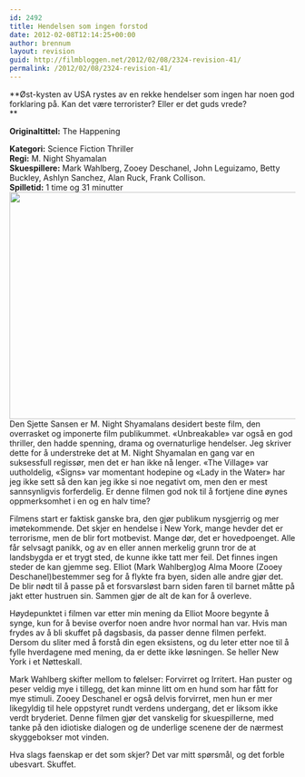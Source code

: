 ```yaml
---
id: 2492
title: Hendelsen som ingen forstod
date: 2012-02-08T12:14:25+00:00
author: brennum
layout: revision
guid: http://filmbloggen.net/2012/02/08/2324-revision-41/
permalink: /2012/02/08/2324-revision-41/
---
```

**Øst-kysten av USA rystes av en rekke hendelser som ingen har noen god forklaring på. Kan det være terrorister? Eller er det guds vrede?  
** 

**<!--more-->Originaltittel:** The Happening

  
**Kategori:** Science Fiction Thriller  
**Regi:** M. Night Shyamalan  
**Skuespillere:** Mark Wahlberg, Zooey Deschanel, John Leguizamo, Betty Buckley, Ashlyn Sanchez, Alan Ruck, Frank Collison.  
**Spilletid:** 1 time og 31 minutter  
<a href="http://filmbloggen.net/?attachment_id=2440" rel="attachment wp-att-2440"><img class="alignnone size-full wp-image-2440" src="http://filmbloggen.net/wp-content/uploads//2012/02/zooey_deschanel_the_happening_movie_image.jpg" alt="" width="600" height="400" /></a>  
Den Sjette Sansen er M. Night Shyamalans desidert beste film, den overrasket og imponerte film publikummet. &laquo;Unbreakable&raquo; var også en god thriller, den hadde spenning, drama og overnaturlige hendelser. Jeg skriver dette for å understreke det at M. Night Shyamalan en gang var en suksessfull regissør, men det er han ikke nå lenger. &laquo;The Village&raquo; var uutholdelig, &laquo;Signs&raquo; var momentant hodepine og &laquo;Lady in the Water&raquo; har jeg ikke sett så den kan jeg ikke si noe negativt om, men den er mest sannsynligvis forferdelig. Er denne filmen god nok til å fortjene dine øynes oppmerksomhet i en og en halv time?

Filmens start er faktisk ganske bra, den gjør publikum nysgjerrig og mer imøtekommende. Det skjer en hendelse i New York, mange hevder det er terrorisme, men de blir fort motbevist. Mange dør, det er hovedpoenget. Alle får selvsagt panikk, og av en eller annen merkelig grunn tror de at landsbygda er et trygt sted, de kunne ikke tatt mer feil. Det finnes ingen steder de kan gjemme seg. Elliot (Mark Wahlberg)og Alma Moore (Zooey Deschanel)bestemmer seg for å flykte fra byen, siden alle andre gjør det. De blir nødt til å passe på et forsvarsløst barn siden faren til barnet måtte på jakt etter hustruen sin. Sammen gjør de alt de kan for å overleve.

Høydepunktet i filmen var etter min mening da Elliot Moore begynte å synge, kun for å bevise overfor noen andre hvor normal han var. Hvis man frydes av å bli skuffet på dagsbasis, da passer denne filmen perfekt. Dersom du sliter med å forstå din egen eksistens, og du leter etter noe til å fylle hverdagene med mening, da er dette ikke løsningen. Se heller New York i et Nøtteskall.

Mark Wahlberg skifter mellom to følelser: Forvirret og Irritert. Han puster og peser veldig mye i tillegg, det kan minne litt om en hund som har fått for mye stimuli. Zooey Deschanel er også delvis forvirret, men hun er mer likegyldig til hele oppstyret rundt verdens undergang, det er liksom ikke verdt bryderiet. Denne filmen gjør det vanskelig for skuespillerne, med tanke på den idiotiske dialogen og de underlige scenene der de nærmest skyggebokser mot vinden.

Hva slags faenskap er det som skjer? Det var mitt spørsmål, og det forble ubesvart. Skuffet.